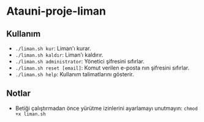 # Atauni-proje-liman

## Kullanım

- `./liman.sh kur`: Liman'ı kurar.
- `./liman.sh kaldır`: Liman'ı kaldırır.
- `./liman.sh administrator`: Yönetici şifresini sıfırlar.
- `./liman.sh reset [email]`: Komut verilen e-posta nın şifresini sıfırlar.
- `./liman.sh help`: Kullanım talimatlarını gösterir.

## Notlar

- Betiği çalıştırmadan önce yürütme izinlerini ayarlamayı unutmayın: `chmod +x liman.sh`
